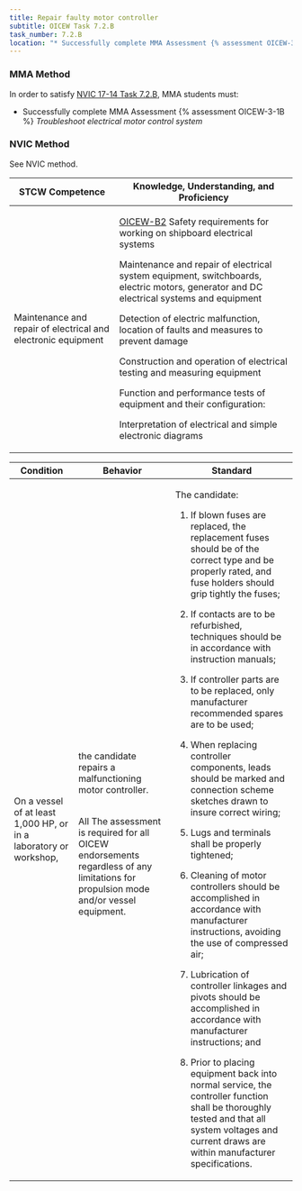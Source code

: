 ```yaml
---
title: Repair faulty motor controller
subtitle: OICEW Task 7.2.B 
task_number: 7.2.B
location: "* Successfully complete MMA Assessment {% assessment OICEW-3-1B %} *Troubleshoot electrical motor control system*" 
---
```



### MMA Method

In order to satisfy  [NVIC 17-14  Task  7.2.B]({{site.baseurl}}/assets/images/nvic-17-14.pdf), MMA students must:

* Successfully complete MMA Assessment {% assessment OICEW-3-1B %} *Troubleshoot electrical motor control system*


### NVIC Method

<a onclick="togglevisibility('nvic_methods')" >See NVIC method.</a>

<div id='nvic_methods' class='hide'>

<table>
<thead>
<tr>
<th class='forty'> STCW Competence </th>
<th class='sixty'> Knowledge, Understanding, and Proficiency </th>
</tr>
</thead>




<tbody>
<tr><td markdown='1'>

Maintenance and repair of electrical and electronic equipment

</td><td markdown='1'>

[OICEW-B2](../../tables/31.html#OICEW-B2) Safety requirements for working on shipboard electrical systems 

Maintenance and repair of electrical system equipment, switchboards, electric motors, generator and DC electrical systems and equipment 

Detection of electric malfunction, location of faults and measures to prevent damage 

Construction and operation of electrical testing and measuring equipment 

Function and performance tests of equipment and their configuration: 

Interpretation of electrical and simple electronic diagrams

</td></tr>


</tbody>
</table>


<table>
<thead>
<tr><th class='twenty'>  Condition </th><th class='twenty'> Behavior </th><th  class='sixty'>Standard </th></tr>
</thead>
<tbody >



<tr><td markdown='1'>

On a vessel of at least 1,000 HP, or in a laboratory or workshop,

</td><td markdown='1'>

the candidate repairs a malfunctioning motor controller.

<br>

<div class="tooltip">All
<span class="tooltiptext">
The assessment is required for all OICEW endorsements regardless of any limitations for propulsion mode and/or vessel equipment.
</span>
</div>


</td><td markdown='1'>

The candidate:

1. If blown fuses are replaced, the replacement fuses should be of the correct type and be properly rated, and fuse holders should grip tightly the fuses;

2. If contacts are to be refurbished, techniques should be in accordance with instruction manuals;

3. If controller parts are to be replaced, only manufacturer recommended spares are to be used;

4. When replacing controller components, leads should be marked and connection scheme sketches drawn to insure correct wiring;

5. Lugs and terminals shall be properly tightened;

6. Cleaning of motor controllers should be accomplished in accordance with manufacturer instructions, avoiding the use of compressed air;

7. Lubrication of controller linkages and pivots should be accomplished in accordance with manufacturer instructions; and

8. Prior to placing equipment back into normal service, the controller function shall be thoroughly tested and that all system voltages and current draws are within manufacturer specifications.

</td></tr>
</tbody>
</table>
</div>

